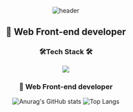 <div align=center>
  
 ![header](https://capsule-render.vercel.app/api?type=waving&color=70faac&height=260&section=header&text=KIMSEONMI&fontSizew44)
<div align=center>

  <h2 align=center>🫠 Web Front-end developer</h2>

 
  
  <h3 align=center> 🛠️Tech Stack 🛠️ </h3>
  
 <img src="https://img.shields.io/badge/HTML-E34F26?style=flat-square&logo=HTML5&logoColor=white"/>
  <h3 align=center> 🫠 Web Front-end developer</h3>
  
![Anurag's GitHub stats](https://github-readme-stats.vercel.app/api?username=seon-mikim&show_icons=true&theme=tokyonight&text_color=edeff2&ring_color=70faac&icon_color=70faac&title_color=70faac)
![Top Langs](https://github-readme-stats.vercel.app/api/top-langs/?username=seon-mikim&layout=compact)
 <div>
<div>

 











 
